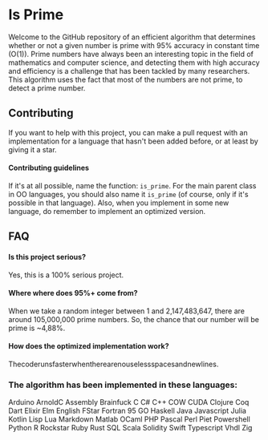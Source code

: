 
# Is Prime

Welcome to the GitHub repository of an efficient algorithm that determines whether or not a given number is prime with 95% accuracy in constant time (O(1)). Prime numbers have always been an interesting topic in the field of mathematics and computer science, and detecting them with high accuracy and efficiency is a challenge that has been tackled by many researchers. This algorithm uses the fact that most of the numbers are not prime, to detect a prime number.


## Contributing
If you want to help with this project, you can make a pull request with an implementation for a language that hasn't been added before, or at least by giving it a star.

#### Contributing guidelines
If it's at all possible, name the function: `is_prime`. For the main parent class in OO languages, you should also name it `is_prime` (of course, only if it's possible in that language). Also, when you implement in some new language, do remember to implement an optimized version.


## FAQ

#### Is this project serious?

Yes, this is a 100% serious project.

#### Where where does 95%+ come from?

When we take a random integer between 1 and 2,147,483,647, there are around 105,000,000 prime numbers. So, the chance that our number will be prime is ~4,88%.

#### How does the optimized implementation work?

Thecoderunsfasterwhentherearenouselessspacesandnewlines.

### The algorithm has been implemented in these languages:
Arduino
ArnoldC
Assembly
Brainfuck
C
C#
C++
COW
CUDA
Clojure
Coq
Dart
Elixir
Elm
English
FStar
Fortran 95
GO
Haskell
Java
Javascript
Julia
Kotlin
Lisp
Lua
Markdown
Matlab
OCaml
PHP
Pascal
Perl
Piet
Powershell
Python
R
Rockstar
Ruby
Rust
SQL
Scala
Solidity
Swift
Typescript
Vhdl
Zig
